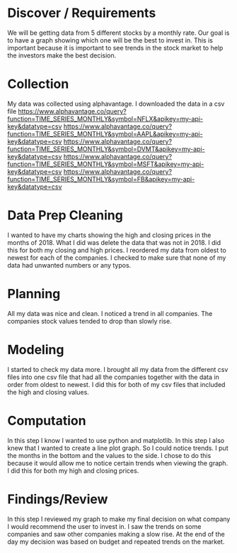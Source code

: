 # Discover / Requirements
We will be getting data from 5 different stocks by a monthly rate.
Our goal is to have a graph showing which one will be the best to invest in.
This is important because it is important to see trends in the stock market to help the investors make the best decision.
# Collection
My data was collected using alphavantage. I downloaded the data in a csv file
https://www.alphavantage.co/query?function=TIME_SERIES_MONTHLY&symbol=NFLX&apikey=my-api-key&datatype=csv
https://www.alphavantage.co/query?function=TIME_SERIES_MONTHLY&symbol=AAPL&apikey=my-api-key&datatype=csv
https://www.alphavantage.co/query?function=TIME_SERIES_MONTHLY&symbol=DVMT&apikey=my-api-key&datatype=csv
https://www.alphavantage.co/query?function=TIME_SERIES_MONTHLY&symbol=MSFT&apikey=my-api-key&datatype=csv
https://www.alphavantage.co/query?function=TIME_SERIES_MONTHLY&symbol=FB&apikey=my-api-key&datatype=csv
# Data Prep Cleaning
I wanted to have my charts showing the high and closing prices in the months of 2018. What I did was delete the data that was not in 2018. I did this for both my closing and high prices. I reordered my data from oldest to newest for each of the companies. I checked to make sure that none of my data had unwanted numbers or any typos.
# Planning
All my data was nice and clean. I noticed a trend in all companies. The companies stock values tended to drop than slowly rise.
# Modeling
I started to check my data more. I brought all my data from the different csv files into one csv file that had all the companies together with the data in order from oldest to newest. I did this for both of my csv files that included the high and closing values.
# Computation
In this step I know I wanted to use python and matplotlib. In this step I also knew that I wanted to create a line plot graph. So I could notice trends. I put the months in the bottom and the values to the side. I chose to do this because it would allow me to notice certain trends when viewing the graph. I did this for both my high and closing prices.
# Findings/Review
In this step I reviewed my graph to make my final decision on what company I would recommend the user to invest in. I saw the trends on some companies and saw other companies making a slow rise. At the end of the day my decision was based on budget and repeated trends on the market.
